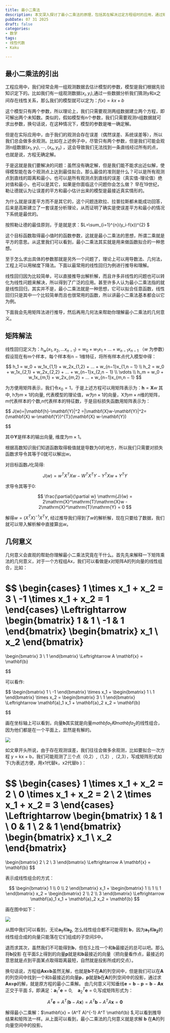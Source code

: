 ```yaml
---
title: 最小二乘法
description: 本文深入探讨了最小二乘法的原理，包括其在解决过定方程组时的应用，通过矩阵法和几何法推导出参数的最优解，并解释了最小二乘法的几何意义。
pubDate: 07 31 2025
draft: false
categories:
- 数学
tags:
- 线性代数
- Kaku

---
```


## 最小二乘法的引出

工程应用中，我们经常会用一组观测数据去估计模型的参数，模型是我们根据先验知识定下的。比如我们有一组观测数据$(x_i,y_i)$,通过一些数据分析我们猜测y和x之间存在线性关系，那么我们的模型就可以定为：$f ( x ) = k x + b$ 

这个模型只有两个参数，所以理论上，我们只需要观测两组数据建立两个方程，即可解出两个未知数。类似的，假如模型有n个参数，我们只需要观测n组数据就可求出参数，换句话说，在这种情况下，模型的参数是唯一确定解。

但是在实际应用中，由于我们的观测会存在误差（偶然误差、系统误差等），所以我们总会做多余观测。比如在上述例子中，尽管只有两个参数，但是我们可能会观测n组数据$(x_1,y_1),\cdots,(x_n,y_n)$ ，这会导致我们无法找到一条直线经过所有的点，也就是说，方程无确定解。

于是这就是我们要解决的问题：虽然没有确定解，但是我们能不能求出近似解，使得模型能在各个观测点上达到最佳拟合。那么最佳的准则是什么？可以是所有观测点到直线的距离和最小，也可以是所有观测点到直线的误差（真实值-理论值）绝对值和最小，也可以是其它，如果是你面临这个问题你会怎么做？
早在19世纪，勒让德就认为让误差的平方和最小估计出来的模型是最接近真实情形的。

为什么就是误差平方而不是其它的，这个问题连欧拉、拉普拉斯都未能成功回答，后来是高斯建立了一套误差分析理论，从而证明了确实是使误差平方和最小的情况下系统是最优的。

按照勒让德的最佳原则，于是就是求：$L=\sum_{i=1}^{n}(y_i-f(x))^{2}
$

这个目标函数取得最小值时的函数参数，这就是最小二乘法的思想，所谓二乘就是平方的意思。从这里我们可以看到，最小二乘法其实就是用来做函数拟合的一种思想。

至于怎么求出具体的参数那就是另外一个问题了，理论上可以用导数法、几何法，工程上可以用梯度下降法。下面以最常用的线性回归为例进行推导和理解。

线性回归因为比较简单，可以直接推导出解析解，而且许多非线性的问题也可以转化为线性问题来解决，所以得到了广泛的应用。甚至许多人认为最小二乘法指的就是线性回归，其实并不是，最小二乘法就是一种思想，它可以拟合任意函数，线性回归只是其中一个比较简单而且也很常用的函数，所以讲最小二乘法基本都会以它为例。

下面我会先用矩阵法进行推导，然后再用几何法来帮助你理解最小二乘法的几何意义。

## 矩阵解法

线性回归定义为：$h_{w}\left(x_{1}, x_{2}, \ldots x_{n-1}\right)=w_{0}+w_{1} x_{1}+\ldots+w_{n-1} x_{n-1}$ （$w$ 为参数）假设现在有m个样本，每个样本有n − 1维特征，将所有样本点代入模型中得：

$$
h_1 = w_0 + w_1x_{1,1} + w_2x_{1,2} + … + w_{n−1}x_{1,n − 1} \\
h_2 = w_0 + w_1x_{2,1} + w_2x_{2,2} + … + w_{n−1}x_{2,n − 1} \\
\vdots \\
h_m = w_0 + w_1x_{m,1} + w_2x_{m,2} + … + w_{n−1}x_{m,n − 1}
$$

为方便用矩阵表示，我们令$x_0=1$，于是上述方程可以用矩阵表示为：$\mathbf{h}=\mathbf{X}w$
其中, h为$m\times 1$的向量, 代表模型的理论值，$w$为$n\times 1$的向量，X为$m\times n$维的矩阵，m代表样本的个数,n代表样本的特征数，于是目标损失函数用矩阵表示为：

$$
J(w)=\|\mathbf{h}-\mathbf{Y}\|^2 =\|\mathbf{X}w-\mathbf{Y}\|^2= (\mathbf{X} w-\mathbf{Y})^{T}(\mathbf{X} w-\mathbf{Y})


$$

其中$\mathbf{Y}$是样本的输出向量, 维度为$m\times 1$。

根据高数知识我们知道函数取得极值就是导数为0的地方，所以我们只需要对损失函数求导令其等于0就可以解出$w$。

对目标函数$J$化简得:

$$
J(w)=w^TX^TXw-W^TX^TY-Y^TXw+Y^TY
$$

求导令其等于0:

$$
\frac{\partial}{\partial w} \mathrm{J}(w) = 2\mathrm{X}^\mathrm{T}\mathrm{X}w - 2\mathrm{X}^\mathrm{T}\mathrm{Y} = 0
$$

解得$w=(X^TX)^{-1}X^TY$, 经过推导我们得到了$w$的解析解，现在只要给了数据，我们就可以带入解析解中直接算出$w$。

## 几何意义

几何意义会直观的帮助你理解最小二乘法究竟在干什么。首先先来解释一下矩阵乘法的几何意义，对于一个方程组Ax，我们可以看做是x对矩阵A的列向量的线性组合，比如：

$$
\begin{cases} 
1 \times x_1 + x_2 = 3 \\ 
-1 \times x_1 + x_2 = 1 
\end{cases}
\Leftrightarrow
\begin{bmatrix} 
1 & 1 \\ 
-1 & 1 
\end{bmatrix}
\begin{bmatrix} 
x_1 \\ 
x_2 
\end{bmatrix}
=
\begin{bmatrix} 
3 \\ 
1 
\end{bmatrix}
\Leftrightarrow A \mathbf{x} = \mathbf{b}

$$

可以看作:

$$
\begin{bmatrix} 
1 \\ 
-1 
\end{bmatrix} \times x_1 + 
\begin{bmatrix} 
1 \\ 
1 
\end{bmatrix} \times x_2 =
\begin{bmatrix} 
3 \\ 
1 
\end{bmatrix}
\Leftrightarrow \mathbf{a}_1 x_1 + \mathbf{a}_2 x_2 = \mathbf{b}

$$

画在坐标轴上可以看到，向量**b**其实就是向量$mathbf{a_1}和mathbf{a_2}$​的线性组合，因为他们都是在一个平面上，显然是有解的。

![](../../../public/image/square_method.png)

如文章开头所说，由于存在观测误差，我们往往会做多余观测，比如要拟合一次方程 y = kx + b，我们可能观测了三个点（0,2）,（1,2）,（2,3），写成矩阵形式如下(为表述方便，用x1代替k，x2代替b )：

$$
\begin{cases} 
1 \times x_1 + x_2 = 2 \\ 
0 \times x_1 + x_2 = 2 \\ 
2 \times x_1 + x_2 = 3 
\end{cases}
\Leftrightarrow
\begin{bmatrix} 
1 & 1 \\ 
0 & 1 \\ 
2 & 1 
\end{bmatrix}
\begin{bmatrix} 
x_1 \\ 
x_2 
\end{bmatrix}
=
\begin{bmatrix} 
2 \\ 
2 \\ 
3 
\end{bmatrix}
\Leftrightarrow A \mathbf{x} = \mathbf{b}
$$

表示成线性组合的方式：

$$
\begin{bmatrix} 
1 \\ 
0 \\ 
2 
\end{bmatrix}
x_1 +
\begin{bmatrix} 
1 \\ 
1 \\ 
1 
\end{bmatrix}
x_2 =
\begin{bmatrix} 
2 \\ 
2 \\ 
3 
\end{bmatrix}
\Leftrightarrow \mathbf{a}_1 x_1 + \mathbf{a}_2 x_2 = \mathbf{b}
$$

画在图中如下：

![](../../../public/image/squard_method2.png)

从图中我们可以看到，无论$\mathbf{a_1}和\mathbf{a_2}$, 怎么线性组合都不可能得到 $\mathbf{b}$，因为$\mathbf{a_1}和\mathbf{a_2}$的线性组合成的向量只能落在它们组成的子空间$S$中。

退而求其次，虽然我们不可能得到$\mathbf{b}$，但在$S$上找一个和$\mathbf{b}$最接近的总可以吧。那么将$\mathbf{b}$投影 在平面$S$上得到的向量$\mathbf{p}$就是和$\mathbf{b}$最接近的向量（把向量看作点，最接近的意思就是点到平面某点取得距离最短，自然就是投影所成的交点）。

换句话说，方程组**Ax=b**虽然无解，也就是**b**不在**A**的列空间中，但是我们可以在**A**的列空间中找到一个和b最接近的向量**p**，**p**就是**b**在**A**的列空间中的投影，通过求**Ax=p**的解，就是原方程的最小二乘解。
由几何意义可知垂线$\mathbf{e} = \mathbf{b} - \mathbf{p} = \mathbf{b} - \mathbf{A}\mathbf{x}$正交于平面 $S$，即满足：$\mathbf{a}_1^T \mathbf{e} = 0, \quad \mathbf{a}_2^T \mathbf{e} = 0$,写成矩阵形式为：

$$
A^T \mathbf{e} = A^T (\mathbf{b} - A\mathbf{x}) = A^T \mathbf{b} - A^T A \mathbf{x} = \mathbf{0}
$$

解得最小二乘解：$\mathbf{x} = (A^T A)^{-1} A^T \mathbf{b}
$,可以看到推导结果和矩阵法一样。从上面可以看到，最小二乘法的几何意义就是求解 **b** 在**A**的列向量空间中的投影。
